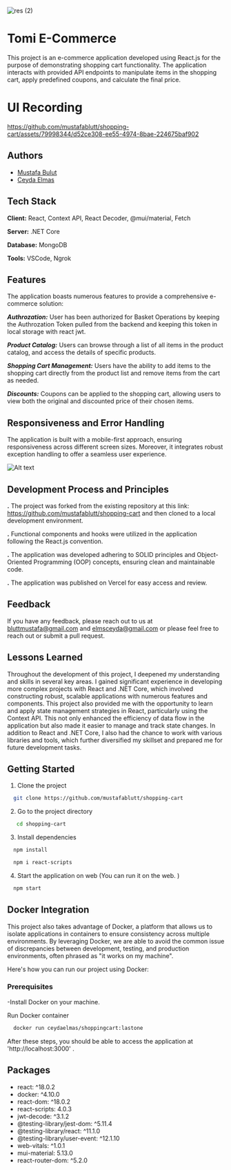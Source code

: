
![res (2)](https://i.imgyukle.com/img/2023/05/10/rEIlX1.png)


# Tomi E-Commerce




This project is an e-commerce application developed using React.js for the purpose of demonstrating shopping cart functionality. The application interacts with provided API endpoints to manipulate items in the shopping cart, apply predefined coupons, and calculate the final price.


# UI Recording



https://github.com/mustafablutt/shopping-cart/assets/79998344/d52ce308-ee55-4974-8bae-224675baf902





## Authors


- [Mustafa Bulut](https://github.com/mustafablutt)
- [Ceyda Elmas](https://github.com/ceydaelmas)



## Tech Stack

**Client:** React, Context API, React Decoder, @mui/material, Fetch

**Server:** .NET Core

**Database:** MongoDB

**Tools:** VSCode, Ngrok


## Features

The application boasts numerous features to provide a comprehensive e-commerce solution:

***Authrozation:*** User has been authorized for Basket Operations by keeping the Authrozation Token pulled from the backend and keeping this token in local storage with react jwt.

***Product Catalog:*** Users can browse through a list of all items in the product catalog, and access the details of specific products.

***Shopping Cart Management:*** Users have the ability to add items to the shopping cart directly from the product list and remove items from the cart as needed.

***Discounts:*** Coupons can be applied to the shopping cart, allowing users to view both the original and discounted price of their chosen items.

    
## Responsiveness and Error Handling

The application is built with a mobile-first approach, ensuring responsiveness across different screen sizes. Moreover, it integrates robust exception handling to offer a seamless user experience.



![Alt text](https://i.imgyukle.com/img/2023/05/10/rEYxht.png)


## Development Process and Principles

**.** The project was forked from the existing repository at this link: https://github.com/mustafablutt/shopping-cart and then cloned to a local development environment.

**.** Functional components and hooks were utilized in the application following the React.js convention.


**.** The application was developed adhering to SOLID principles and Object-Oriented Programming (OOP) concepts, ensuring clean and maintainable code.

**.** The application was published on Vercel for easy access and review.




## Feedback

If you have any feedback, please reach out to us at bluttmustafa@gmail.com  and elmsceyda@gmail.com or please feel free to reach out or submit a pull request.


## Lessons Learned


Throughout the development of this project, I deepened my understanding and skills in several key areas. I gained significant experience in developing more complex projects with React and .NET Core, which involved constructing robust, scalable applications with numerous features and components. This project also provided me with the opportunity to learn and apply state management strategies in React, particularly using the Context API. This not only enhanced the efficiency of data flow in the application but also made it easier to manage and track state changes. In addition to React and .NET Core, I also had the chance to work with various libraries and tools, which further diversified my skillset and prepared me for future development tasks.


## Getting Started

1. Clone the project

```bash
  git clone https://github.com/mustafablutt/shopping-cart
```

2. Go to the project directory

```bash
   cd shopping-cart
```

3. Install dependencies

```bash
  npm install
```

```bash
  npm i react-scripts
```

4. Start the application on web 
(You can run it on the web. )


```bash
  npm start
```


## Docker Integration


This project also takes advantage of Docker, a platform that allows us to isolate applications in containers to ensure consistency across multiple environments. By leveraging Docker, we are able to avoid the common issue of discrepancies between development, testing, and production environments, often phrased as "it works on my machine".

Here's how you can run our project using Docker:


### Prerequisites
-Install Docker on your machine.

Run Docker container

```bash
  docker run ceydaelmas/shoppingcart:lastone

```
After these steps, you should be able to access the application at 'http://localhost:3000' .



## Packages

-  react: ^18.0.2
-  docker: ^4.10.0
-  react-dom: ^18.0.2
-  react-scripts: 4.0.3
-  jwt-decode: ^3.1.2
-  @testing-library/jest-dom: ^5.11.4
-  @testing-library/react: ^11.1.0
-  @testing-library/user-event: ^12.1.10
-  web-vitals: ^1.0.1
-  mui-material: 5.13.0
-  react-router-dom: ^5.2.0

  



